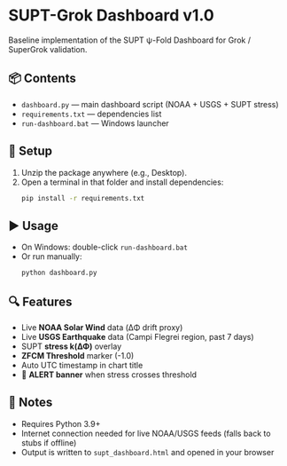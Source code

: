 # SUPT-Grok Dashboard v1.0

Baseline implementation of the SUPT ψ-Fold Dashboard for Grok / SuperGrok validation.

## 📦 Contents
- `dashboard.py` — main dashboard script (NOAA + USGS + SUPT stress)
- `requirements.txt` — dependencies list
- `run-dashboard.bat` — Windows launcher

## 🚀 Setup
1. Unzip the package anywhere (e.g., Desktop).
2. Open a terminal in that folder and install dependencies:
   ```bash
   pip install -r requirements.txt
   ```

## ▶️ Usage
- On Windows: double-click `run-dashboard.bat`
- Or run manually:
   ```bash
   python dashboard.py
   ```

## 🔍 Features
- Live **NOAA Solar Wind** data (ΔΦ drift proxy)
- Live **USGS Earthquake** data (Campi Flegrei region, past 7 days)
- SUPT **stress k(ΔΦ)** overlay
- **ZFCM Threshold** marker (-1.0)
- Auto UTC timestamp in chart title
- 🚨 **ALERT banner** when stress crosses threshold

## 📘 Notes
- Requires Python 3.9+
- Internet connection needed for live NOAA/USGS feeds (falls back to stubs if offline)
- Output is written to `supt_dashboard.html` and opened in your browser

